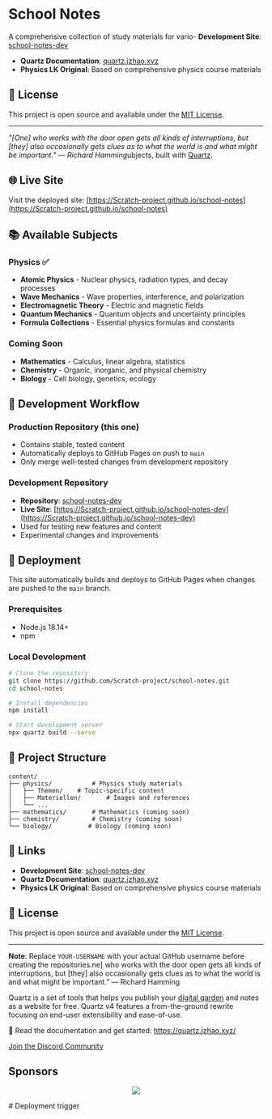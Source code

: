 # School Notes

A comprehensive collection of study materials for vario- **Development Site**: [school-notes-dev](https://github.com/Scratch-project/school-notes-dev)
- **Quartz Documentation**: [quartz.jzhao.xyz](https://quartz.jzhao.xyz/)
- **Physics LK Original**: Based on comprehensive physics course materials

## 📄 License

This project is open source and available under the [MIT License](LICENSE).

---

*"[One] who works with the door open gets all kinds of interruptions, but [they] also occasionally gets clues as to what the world is and what might be important." — Richard Hamming*ubjects, built with [Quartz](https://quartz.jzhao.xyz/).

## 🌐 Live Site

Visit the deployed site: [https://Scratch-project.github.io/school-notes](https://Scratch-project.github.io/school-notes)

## 📚 Available Subjects

### Physics ✅
- **Atomic Physics** - Nuclear physics, radiation types, and decay processes
- **Wave Mechanics** - Wave properties, interference, and polarization  
- **Electromagnetic Theory** - Electric and magnetic fields
- **Quantum Mechanics** - Quantum objects and uncertainty principles
- **Formula Collections** - Essential physics formulas and constants

### Coming Soon
- **Mathematics** - Calculus, linear algebra, statistics
- **Chemistry** - Organic, inorganic, and physical chemistry
- **Biology** - Cell biology, genetics, ecology

## 🔧 Development Workflow

### Production Repository (this one)
- Contains stable, tested content
- Automatically deploys to GitHub Pages on push to `main`
- Only merge well-tested changes from development repository

### Development Repository
- **Repository**: [school-notes-dev](https://github.com/Scratch-project/school-notes-dev)
- **Live Site**: [https://Scratch-project.github.io/school-notes-dev](https://Scratch-project.github.io/school-notes-dev)
- Used for testing new features and content
- Experimental changes and improvements

## 🚀 Deployment

This site automatically builds and deploys to GitHub Pages when changes are pushed to the `main` branch.

### Prerequisites
- Node.js 18.14+
- npm

### Local Development
```bash
# Clone the repository
git clone https://github.com/Scratch-project/school-notes.git
cd school-notes

# Install dependencies
npm install

# Start development server
npx quartz build --serve
```

## 📁 Project Structure

```
content/
├── physics/           # Physics study materials
│   ├── Themen/    # Topic-specific content
│   ├── Materiellen/       # Images and references
│   └── ...
├── mathematics/       # Mathematics (coming soon)
├── chemistry/         # Chemistry (coming soon)
└── biology/          # Biology (coming soon)
```

## 🔗 Links

- **Development Site**: [school-notes-dev](https://github.com/YOUR-USERNAME/school-notes-dev)
- **Quartz Documentation**: [quartz.jzhao.xyz](https://quartz.jzhao.xyz/)
- **Physics LK Original**: Based on comprehensive physics course materials

## 📄 License

This project is open source and available under the [MIT License](LICENSE).

---

**Note**: Replace `YOUR-USERNAME` with your actual GitHub username before creating the repositories.ne] who works with the door open gets all kinds of interruptions, but [they] also occasionally gets clues as to what the world is and what might be important.” — Richard Hamming

Quartz is a set of tools that helps you publish your [digital garden](https://jzhao.xyz/posts/networked-thought) and notes as a website for free.
Quartz v4 features a from-the-ground rewrite focusing on end-user extensibility and ease-of-use.

🔗 Read the documentation and get started: https://quartz.jzhao.xyz/

[Join the Discord Community](https://discord.gg/cRFFHYye7t)

## Sponsors

<p align="center">
  <a href="https://github.com/sponsors/jackyzha0">
    <img src="https://cdn.jsdelivr.net/gh/jackyzha0/jackyzha0/sponsorkit/sponsors.svg" />
  </a>
</p>
# Deployment trigger
